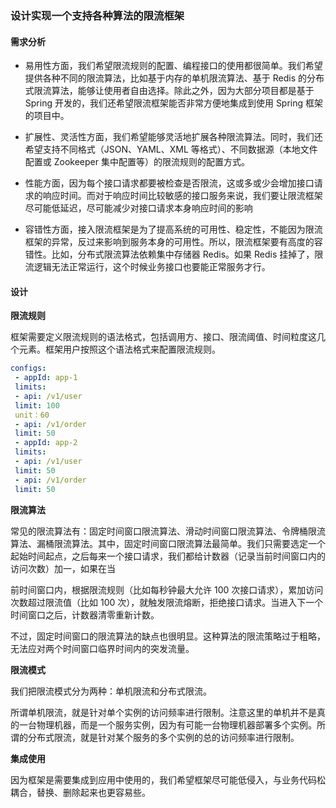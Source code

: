 ### **设计实现一个支持各种算法的限流框架**

#### **需求分析**

- 易用性方面，我们希望限流规则的配置、编程接口的使用都很简单。我们希望提供各种不同的限流算法，比如基于内存的单机限流算法、基于 Redis 的分布式限流算法，能够让使用者自由选择。除此之外，因为大部分项目都是基于 Spring 开发的，我们还希望限流框架能否非常方便地集成到使用 Spring 框架的项目中。

- 扩展性、灵活性方面，我们希望能够灵活地扩展各种限流算法。同时，我们还希望支持不同格式（JSON、YAML、XML 等格式）、不同数据源（本地文件配置或 Zookeeper 集中配置等）的限流规则的配置方式。
- 性能方面，因为每个接口请求都要被检查是否限流，这或多或少会增加接口请求的响应时间。而对于响应时间比较敏感的接口服务来说，我们要让限流框架尽可能低延迟，尽可能减少对接口请求本身响应时间的影响
- 容错性方面，接入限流框架是为了提高系统的可用性、稳定性，不能因为限流框架的异常，反过来影响到服务本身的可用性。所以，限流框架要有高度的容错性。比如，分布式限流算法依赖集中存储器 Redis。如果 Redis 挂掉了，限流逻辑无法正常运行，这个时候业务接口也要能正常服务才行。

#### **设计**

**限流规则**

框架需要定义限流规则的语法格式，包括调用方、接口、限流阈值、时间粒度这几个元素。框架用户按照这个语法格式来配置限流规则。

```yaml
configs:
 - appId: app-1
 limits:
 - api: /v1/user
 limit: 100
 unit：60
 - api: /v1/order
 limit: 50
 - appId: app-2
 limits:
 - api: /v1/user
 limit: 50
 - api: /v1/order
 limit: 50
```

**限流算法**

常见的限流算法有：固定时间窗口限流算法、滑动时间窗口限流算法、令牌桶限流算法、漏桶限流算法。其中，固定时间窗口限流算法最简单。我们只需要选定一个起始时间起点，之后每来一个接口请求，我们都给计数器（记录当前时间窗口内的访问次数）加一，如果在当

前时间窗口内，根据限流规则（比如每秒钟最大允许 100 次接口请求），累加访问次数超过限流值（比如 100 次），就触发限流熔断，拒绝接口请求。当进入下一个时间窗口之后，计数器清零重新计数。

不过，固定时间窗口的限流算法的缺点也很明显。这种算法的限流策略过于粗略，无法应对两个时间窗口临界时间内的突发流量。

**限流模式**

我们把限流模式分为两种：单机限流和分布式限流。

所谓单机限流，就是针对单个实例的访问频率进行限制。注意这里的单机并不是真的一台物理机器，而是一个服务实例，因为有可能一台物理机器部署多个实例。所谓的分布式限流，就是针对某个服务的多个实例的总的访问频率进行限制。

**集成使用**

因为框架是需要集成到应用中使用的，我们希望框架尽可能低侵入，与业务代码松耦合，替换、删除起来也更容易些。